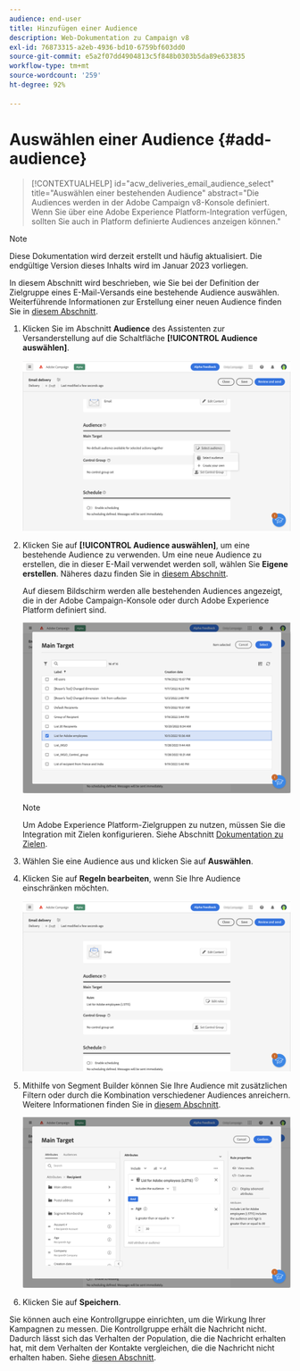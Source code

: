 ```yaml
---
audience: end-user
title: Hinzufügen einer Audience
description: Web-Dokumentation zu Campaign v8
exl-id: 76873315-a2eb-4936-bd10-6759bf603dd0
source-git-commit: e5a2f07dd4904813c5f848b0303b5da89e633835
workflow-type: tm+mt
source-wordcount: '259'
ht-degree: 92%

---
```


# Auswählen einer Audience {#add-audience}

>[!CONTEXTUALHELP]
>id="acw_deliveries_email_audience_select"
>title="Auswählen einer bestehenden Audience"
>abstract="Die Audiences werden in der Adobe Campaign v8-Konsole definiert. Wenn Sie über eine Adobe Experience Platform-Integration verfügen, sollten Sie auch in Platform definierte Audiences anzeigen können."

>[!NOTE]
>
>Diese Dokumentation wird derzeit erstellt und häufig aktualisiert. Die endgültige Version dieses Inhalts wird im Januar 2023 vorliegen.

In diesem Abschnitt wird beschrieben, wie Sie bei der Definition der Zielgruppe eines E-Mail-Versands eine bestehende Audience auswählen. Weiterführende Informationen zur Erstellung einer neuen Audience finden Sie in [diesem Abschnitt](segment-builder.md).

1. Klicken Sie im Abschnitt **Audience** des Assistenten zur Versanderstellung auf die Schaltfläche **[!UICONTROL Audience auswählen]**.

   ![](assets/create-audience.png)

1. Klicken Sie auf **[!UICONTROL Audience auswählen]**, um eine bestehende Audience zu verwenden. Um eine neue Audience zu erstellen, die in dieser E-Mail verwendet werden soll, wählen Sie **Eigene erstellen**. Näheres dazu finden Sie in [diesem Abschnitt](segment-builder.md).

   Auf diesem Bildschirm werden alle bestehenden Audiences angezeigt, die in der Adobe Campaign-Konsole oder durch Adobe Experience Platform definiert sind.

   ![](assets/create-audience2.png)

   >[!NOTE]
   >
   >Um Adobe Experience Platform-Zielgruppen zu nutzen, müssen Sie die Integration mit Zielen konfigurieren. Siehe Abschnitt [Dokumentation zu Zielen](https://experienceleague.adobe.com/docs/experience-platform/destinations/home.html?lang=de).

1. Wählen Sie eine Audience aus und klicken Sie auf **Auswählen**.

1. Klicken Sie auf **Regeln bearbeiten**, wenn Sie Ihre Audience einschränken möchten.

   ![](assets/create-audience3.png)

1. Mithilfe von Segment Builder können Sie Ihre Audience mit zusätzlichen Filtern oder durch die Kombination verschiedener Audiences anreichern. Weitere Informationen finden Sie in [diesem Abschnitt](segment-builder.md).

   ![](assets/create-audience4.png)

1. Klicken Sie auf **Speichern**.

Sie können auch eine Kontrollgruppe einrichten, um die Wirkung Ihrer Kampagnen zu messen. Die Kontrollgruppe erhält die Nachricht nicht. Dadurch lässt sich das Verhalten der Population, die die Nachricht erhalten hat, mit dem Verhalten der Kontakte vergleichen, die die Nachricht nicht erhalten haben. Siehe [diesen Abschnitt](control-group.md).